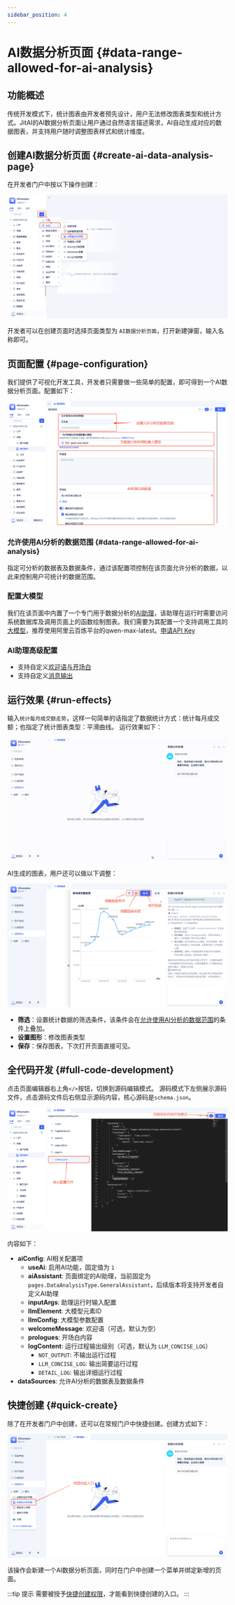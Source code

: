 ```yaml
---
sidebar_position: 4
---
```


# AI数据分析页面 {#data-range-allowed-for-ai-analysis}
## 功能概述
传统开发模式下，统计图表由开发者预先设计，用户无法修改图表类型和统计方式。JitAI的AI数据分析页面让用户通过自然语言描述需求，AI自动生成对应的数据图表，并支持用户随时调整图表样式和统计维度。

## 创建AI数据分析页面 {#create-ai-data-analysis-page}
在开发者门户中按以下操作创建：

![新建AI数据分析页面-创建](./imgs/create.png)

开发者可以在创建页面时选择页面类型为 `AI数据分析页面`，打开新建弹窗，输入名称即可。

## 页面配置 {#page-configuration}
我们提供了可视化开发工具，开发者只需要做一些简单的配置，即可得到一个AI数据分析页面。配置如下：

![新建AI数据分析页面-配置](./imgs/setting.png)

### 允许使用AI分析的数据范围 {#data-range-allowed-for-ai-analysis} 
指定可分析的数据表及数据条件，通过该配置项控制在该页面允许分析的数据，以此来控制用户可统计的数据范围。

### 配置大模型
我们在该页面中内置了一个专门用于数据分析的[AI助理](../../ai-assitant/create-ai-assistant)，该助理在运行时需要访问系统数据库及调用页面上的函数绘制图表。我们需要为其配置一个支持调用工具的[大模型](../../ai-llm/create-ai-llm)，推荐使用阿里云百炼平台的qwen-max-latest。<a href="https://bailian.console.aliyun.com/?tab=model#/api-key" target="_blank">申请API Key</a>

### AI助理高级配置
- 支持自定义[欢迎语与开场白](../../ai-assitant/create-ai-assistant#welcome-message-and-opening)
- 支持自定义[消息输出](../../ai-assitant/create-ai-assistant#message-output)

## 运行效果 {#run-effects}
输入`统计每月成交额走势`，这样一句简单的话指定了数据统计方式：统计每月成交额；也指定了统计图表类型：平滑曲线。
运行效果如下：

![新建AI数据分析页面-演示](./imgs/chart_demo.gif)

AI生成的图表，用户还可以做以下调整：

![新建AI数据分析页面-修改图表](./imgs/chart_update.png)

- **筛选**：设置统计数据的筛选条件，该条件会在[允许使用AI分析的数据范围](#data-range-allowed-for-ai-analysis)的条件上叠加。
- **设置图形**：修改图表类型
- **保存**：保存图表，下次打开页面直接可见。
## 全代码开发 {#full-code-development}
点击页面编辑器右上角`</>`按钮，切换到源码编辑模式。
源码模式下左侧展示源码文件，点击源码文件后右侧显示源码内容，核心源码是`schema.json`。

![新建AI数据分析页面-源码](./imgs/schema.png)

内容如下：
- **aiConfig**: AI相关配置项
  - **useAi**: 启用AI功能，固定值为 `1`
  - **aiAssistant**: 页面绑定的AI助理，当前固定为 `pages.DataAnalysisType.GeneralAssistant`，后续版本将支持开发者自定义AI助理
  - **inputArgs**: 助理运行时输入配置
  - **llmElement**: 大模型元素ID
  - **llmConfig**: 大模型参数配置
  - **welcomeMessage**: 欢迎语（可选，默认为空）
  - **prologues**: 开场白内容
  - **logContent**: 运行过程输出级别（可选，默认为 `LLM_CONCISE_LOG`）
    - `NOT_OUTPUT`: 不输出运行过程
    - `LLM_CONCISE_LOG`: 输出简要运行过程
    - `DETAIL_LOG`: 输出详细运行过程
- **dataSources**: 允许AI分析的数据表及数据条件

## 快捷创建 {#quick-create}
除了在开发者门户中创建，还可以在常规门户中快捷创建。创建方式如下：

![新建AI数据分析页面-源码](./imgs/quickly.png)

该操作会新建一个AI数据分析页面，同时在门户中创建一个菜单并绑定新增的页面。

:::tip 提示
需要被授予[快捷创建权限](../../user-and-permission/role-permissions#specify-accessible-portals-and-menus)，才能看到快捷创建的入口。
:::
